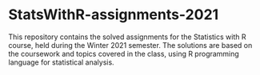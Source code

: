 # StatsWithR-assignments-2021

This repository contains the solved assignments for the Statistics with R course, held during the Winter 2021 semester. The solutions are based on the coursework and topics covered in the class, using R programming language for statistical analysis.
